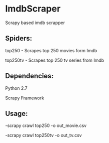 # ImdbScraper
Scrapy based imdb scrapper


## Spiders:


  top250    - Scrapes top 250 movies form Imdb
  
  
  top250tv  - Scrapes top 250 tv series from Imdb
 

## Dependencies:


  Python 2.7
  
  
  Scrapy Framework
  
  
## Usage:
 
 
 -scrapy crawl top250 -o out_movie.csv 
 
 
 -scrapy crawl top250tv -o out_tv.csv 
